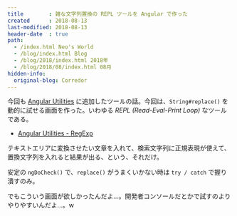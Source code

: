 ```yaml
---
title        : 雑な文字列置換の REPL ツールを Angular で作った
created      : 2018-08-13
last-modified: 2018-08-13
header-date  : true
path:
  - /index.html Neo's World
  - /blog/index.html Blog
  - /blog/2018/index.html 2018年
  - /blog/2018/08/index.html 08月
hidden-info:
  original-blog: Corredor
---
```


今回も [Angular Utilities](https://neos21.github.io/angular-utilities/) に追加したツールの話。今回は、`String#replace()` を動的に試せる画面を作った。いわゆる _REPL (Read-Eval-Print Loop)_ なツールである。

- [Angular Utilities - RegExp](https://neos21.github.io/angular-utilities/regexp)

テキストエリアに変換させたい文章を入れて、検索文字列に正規表現が使えて、置換文字列を入れると結果が出る、という、それだけ。

安定の `ngDoCheck()` で、`replace()` がうまくいかない時は `try / catch` で握り潰すのみ。

でもこういう画面が欲しかったんだよ…。開発者コンソールだとかで試すのよりやりやすいんだよ…。w
